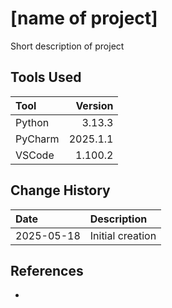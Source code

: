 # [name of project]
Short description of project

## Tools Used

| Tool     |  Version |
|:---------|---------:|
| Python   |   3.13.3 |
| PyCharm  | 2025.1.1 |
| VSCode   |  1.100.2 |

## Change History

| Date       | Description      |
|:-----------|:-----------------|
| 2025-05-18 | Initial creation |

## References
* []()
